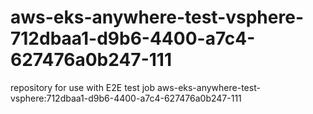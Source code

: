 # aws-eks-anywhere-test-vsphere-712dbaa1-d9b6-4400-a7c4-627476a0b247-111
repository for use with E2E test job aws-eks-anywhere-test-vsphere:712dbaa1-d9b6-4400-a7c4-627476a0b247-111
